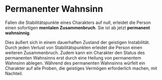 # Permanenter Wahnsinn

Fallen die Stabilitätspunkte eines Charakters auf null, erleidet die Person einen sofortigen **mentalen Zusammenbruch**. Sie ist ab jetzt **permanent wahnsinnig**.
 
Dies äußert sich in einem dauerhaften Zustand der geistigen Instabilität. Durch jeden Verlust von Stabilitätspunkten erleidet die Person einen weiteren Zusammenbruch. Zudem kann ein Charakter den Status des permanenten Wahnsinns erst durch eine Heilung von permanentem Wahnsinn ablegen. Während des permanenten Wahnsinns würfelt ein Charakter auf alle Proben, die geistiges Vermögen erforderlich machen, mit Nachteil.
